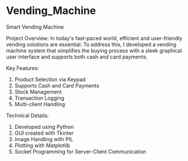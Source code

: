 # Vending_Machine
Smart Vending Machine

Project Overview:
In today's fast-paced world, efficient and user-friendly vending solutions are essential. To address this, I developed a vending machine system that simplifies the buying process with a sleek graphical user interface and supports both cash and card payments.

Key Features:
1. Product Selection via Keypad
2. Supports Cash and Card Payments
3. Stock Management
4. Transaction Logging
5. Multi-client Handling

Technical Details:
1. Developed using Python
2. GUI created with Tkinter
3. Image Handling with PIL
4. Plotting with Matplotlib
5. Socket Programming for Server-Client Communication
